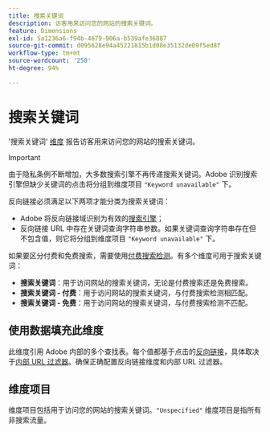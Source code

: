 ```yaml
---
title: 搜索关键词
description: 访客用来访问您的网站的搜索关键词。
feature: Dimensions
exl-id: 5a1236a6-f94b-4679-906a-b539afe36887
source-git-commit: d095628e94a45221815b1d08e35132de09f5ed8f
workflow-type: tm+mt
source-wordcount: '250'
ht-degree: 94%

---
```


# 搜索关键词

&#39;搜索关键词&#39; [维度](overview.md) 报告访客用来访问您的网站的搜索关键词。

>[!IMPORTANT]
>
>由于隐私条例不断增加，大多数搜索引擎不再传递搜索关键词。Adobe 识别搜索引擎但缺少关键词的点击将分组到维度项目 `"Keyword unavailable"` 下。

反向链接必须满足以下两项才能分类为搜索关键词：

* Adobe 将反向链接域识别为有效的[搜索引擎](search-engine.md)；
* 反向链接 URL 中存在关键词查询字符串参数。如果关键词查询字符串存在但不包含值，则它将分组到维度项目 `"Keyword unavailable"` 下。

如果要区分付费和免费搜索，需要使用[付费搜索检测](/help/admin/admin/c-manage-report-suites/c-edit-report-suites/general/paid-search-detection/paid-search-detection.md)。有多个维度可用于搜索关键词：

* **搜索关键词**：用于访问网站的搜索关键词，无论是付费搜索还是免费搜索。
* **搜索关键词 - 付费**：用于访问网站的搜索关键词，与付费搜索检测相匹配。
* **搜索关键词 - 免费**：用于访问网站的搜索关键词，与付费搜索检测不匹配。

## 使用数据填充此维度

此维度引用 Adobe 内部的多个查找表。每个值都基于点击的[反向链接](referrer.md)，具体取决于[内部 URL 过滤器](/help/admin/admin/c-manage-report-suites/c-edit-report-suites/general/internal-url-filter-admin.md)。确保正确配置反向链接维度和内部 URL 过滤器。

## 维度项目

维度项目包括用于访问您的网站的搜索关键词。`"Unspecified"` 维度项目是指所有非搜索流量。
